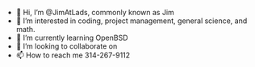 - 👋 Hi, I’m @JimAtLads, commonly known as Jim
- 👀 I’m interested in coding, project management, general science, and math.
- 🌱 I’m currently learning OpenBSD
- 💞️ I’m looking to collaborate on <your project goes here>
- 📫 How to reach me 314-267-9112
<!---
JimAtLads/JimAtLads is a ✨ special ✨ repository because its `README.md` (this file) appears on your GitHub profile.
You can click the Preview link to take a look at your changes.
--->
